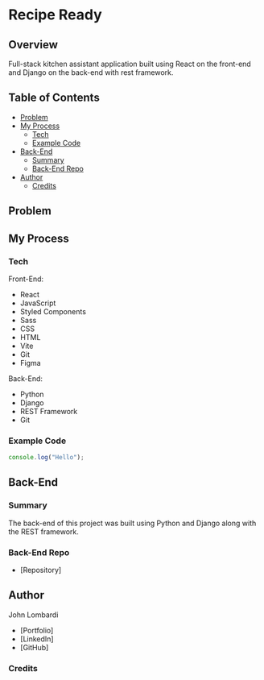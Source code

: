 # Recipe Ready

## Overview

Full-stack kitchen assistant application built using React on the front-end and Django on the back-end with rest framework.

## Table of Contents

- [Problem](#problem)
- [My Process](#my-process)
  - [Tech](#tech)
  - [Example Code](#example-code)
- [Back-End](#back-end)
  - [Summary](#summary)
  - [Back-End Repo](#back-end-repo)
- [Author](#author)
  - [Credits](#credits)

## Problem

## My Process

### Tech

Front-End:

- React
- JavaScript
- Styled Components
- Sass
- CSS
- HTML
- Vite
- Git
- Figma

Back-End:

- Python
- Django
- REST Framework
- Git

### Example Code

```javascript
console.log("Hello");
```

## Back-End

### Summary

The back-end of this project was built using Python and Django along with the REST framework.

### Back-End Repo

- [Repository]

## Author

John Lombardi

- [Portfolio]
- [LinkedIn]
- [GitHub]

### Credits
